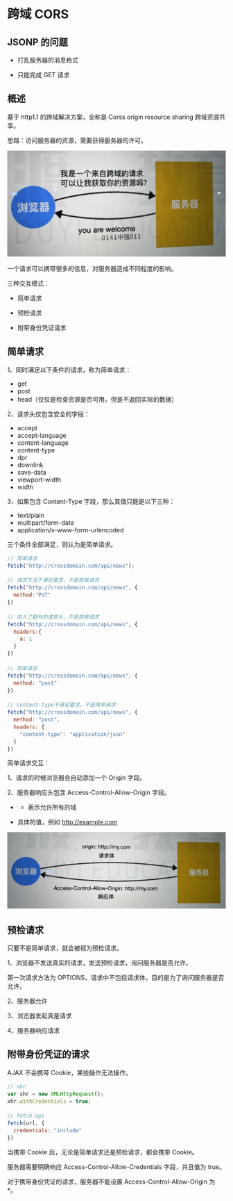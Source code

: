 # 跨域 CORS

## JSONP 的问题

-   打乱服务器的消息格式

-   只能完成 GET 请求

## 概述

基于 http1.1 的跨域解决方案，全称是 Corss origin resource sharing 跨域资源共享。

思路：访问服务器的资源，需要获得服务器的许可。

![alt text](image.png)

一个请求可以携带很多的信息，对服务器造成不同程度的影响。

三种交互模式：

-   简单请求

-   预检请求

-   附带身份凭证请求

## 简单请求

1、同时满足以下条件的请求，称为简单请求：

-   get
-   post
-   head（仅仅是检查资源是否可用，但是不返回实际的数据）

2、请求头仅包含安全的字段：

-   accept
-   accept-language
-   content-language
-   content-type
-   dpr
-   downlink
-   save-data
-   viewport-width
-   width

3、如果包含 Content-Type 字段，那么其值只能是以下三种：

-   text/plain
-   multipart/form-data
-   application/x-www-form-urlencoded

三个条件全部满足，则认为是简单请求。

```js
// 简单请求
fetch("http://crossdomain.com/api/news");

// 请求方法不满足要求，不是简单请求
fetch("http://crossdomain.com/api/news", {
  method:"PUT"
})

// 加入了额外的请求头，不是简单请求
fetch("http://crossdomain.com/api/news", {
  headers:{
    a: 1
  }
})

// 简单请求
fetch("http://crossdomain.com/api/news", {
  method: "post"
})

// content-type不满足要求，不是简单请求
fetch("http://crossdomain.com/api/news", {
  method: "post",
  headers: {
    "content-type": "application/json"
  }
})
```

简单请求交互：

1、请求的时候浏览器会自动添加一个 Origin 字段。

2、服务器响应头包含 Access-Control-Allow-Origin 字段。

- * 表示允许所有的域

- 具体的值，例如 http://example.com

![alt text](image-1.png)

## 预检请求

只要不是简单请求，就会被视为预检请求。

1、浏览器不发送真实的请求，发送预检请求，询问服务器是否允许。

第一次请求方法为 OPTIONS，请求中不包括请求体，目的是为了询问服务器是否允许。

2、服务器允许

3、浏览器发起真是请求

4、服务器响应请求

## 附带身份凭证的请求

AJAX 不会携带 Cookie，某些操作无法操作。

```js
// xhr
var xhr = new XMLHttpRequest();
xhr.withCredentials = true;

// fetch api
fetch(url, {
  credentials: "include"
})
```

当携带 Cookie 后，无论是简单请求还是预检请求，都会携带 Cookie。

服务器需要明确响应 Access-Control-Allow-Credentials 字段，并且值为 true。

对于携带身份凭证的请求，服务器不能设置 Access-Control-Allow-Origin 为 *。